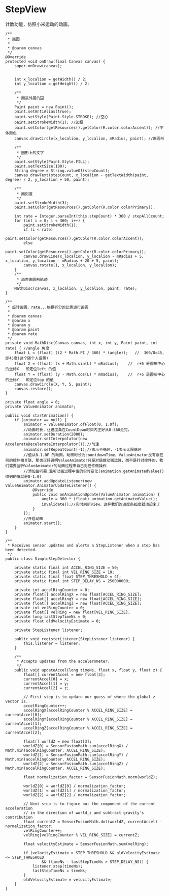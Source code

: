 # StepView
计数功能，仿照小米运动的动画。


    /**
     * 画图
     *
     * @param canvas
     */
    @Override
    protected void onDraw(final Canvas canvas) {
        super.onDraw(canvas);


        int x_localion = getWidth() / 2;
        int y_localion = getHeight() / 2;

        /**
         * 画最外层的园
         */
        Paint paint = new Paint();
        paint.setAntiAlias(true);
        paint.setStyle(Paint.Style.STROKE); //空心
        paint.setStrokeWidth(1); //边框
        paint.setColor(getResources().getColor(R.color.colorAccent)); //字体颜色
        canvas.drawCircle(x_localion, y_localion, mRadius, paint); //画圆形

        /**
         * 圖形上的文字
         */
        paint.setStyle(Paint.Style.FILL);
        paint.setTextSize(100);
        String degree = String.valueOf(stepCount);
        canvas.drawText(stepCount, x_localion - getTextWidth(paint, degree) / 2, y_localion + 50, paint);

        /**
         * 画刻度
         */
        paint.setStrokeWidth(3);
        paint.setColor(getResources().getColor(R.color.colorPrimary));

        int rate = Integer.parseInt(this.stepCount) * 360 / stepAllCcount;
        for (int i = 0; i < 360; i++) {
            paint.setStrokeWidth(1);
            if (i < rate)
                paint.setColor(getResources().getColor(R.color.colorAccent));
            else
                paint.setColor(getResources().getColor(R.color.colorPrimary));
            canvas.drawLine(x_localion, y_localion - mRadius + 5, x_localion, y_localion - mRadius + 20 + 5, paint);
            canvas.rotate(1, x_localion, y_localion);
        }
        /**
         * 动态画圆形轨迹
         */
        MathDisc(canvas, x_localion, y_localion, paint, rate);
    }

    /**
     * 旋转画圆，rate...根据拆分的比例进行画圆
     *
     * @param canvas
     * @param x
     * @param y
     * @param paint
     * @param rate
     */
    private void MathDisc(Canvas canvas, int x, int y, Paint paint, int rate) { //angle 角度
        float L = (float) ((2 * Math.PI / 360) * (angle));   //  360/8=45,即45度(这个随个人设置)
        float X = (float) (x + Math.sin(L) * mRadius);    //  r+5 是圆形中心的坐标X   即定位left 的值
        float Y = (float) (y - Math.cos(L) * mRadius);    //  r+5 是圆形中心的坐标Y   即定位top 的值
        canvas.drawCircle(X, Y, 5, paint);
        canvas.restore();
    }

    private float angle = 0;
    private ValueAnimator animator;

    public void startAnimation() {
        if (animator == null) {
            animator = ValueAnimator.ofFloat(0, 1.0f);
            //动画时长，让进度条在CountDown时间内正好从0-360走完，
            animator.setDuration(2000);
            animator.setInterpolator(new AccelerateDecelerateInterpolator());//匀速
            animator.setRepeatCount(-1);//表示不循环，-1表示无限循环
            //值从0-1.0F 的动画，动画时长为countdownTime，ValueAnimator没有跟任何的控件相关联，那也正好说明ValueAnimator只是对值做动画运算，而不是针对控件的，我们需要监听ValueAnimator的动画过程来自己对控件做操作
            //添加监听器,监听动画过程中值的实时变化(animation.getAnimatedValue()得到的值就是0-1.0)
            animator.addUpdateListener(new ValueAnimator.AnimatorUpdateListener() {
                @Override
                public void onAnimationUpdate(ValueAnimator animation) {
                    angle = 360 * (float) animation.getAnimatedValue();
                    invalidate();//实时刷新view，这样我们的进度条弧度就动起来了
                }
            });
            //开启动画
            animator.start();
        }
    }

    /**
     * Receives sensor updates and alerts a StepListener when a step has been detected.
     */
    public class SimpleStepDetector {

        private static final int ACCEL_RING_SIZE = 50;
        private static final int VEL_RING_SIZE = 10;
        private static final float STEP_THRESHOLD = 4f;
        private static final int STEP_DELAY_NS = 250000000;

        private int accelRingCounter = 0;
        private float[] accelRingX = new float[ACCEL_RING_SIZE];
        private float[] accelRingY = new float[ACCEL_RING_SIZE];
        private float[] accelRingZ = new float[ACCEL_RING_SIZE];
        private int velRingCounter = 0;
        private float[] velRing = new float[VEL_RING_SIZE];
        private long lastStepTimeNs = 0;
        private float oldVelocityEstimate = 0;

        private StepListener listener;

        public void registerListener(StepListener listener) {
            this.listener = listener;
        }

        /**
         * Accepts updates from the accelerometer.
         */
        public void updateAccel(long timeNs, float x, float y, float z) {
            float[] currentAccel = new float[3];
            currentAccel[0] = x;
            currentAccel[1] = y;
            currentAccel[2] = z;

            // First step is to update our guess of where the global z vector is.
            accelRingCounter++;
            accelRingX[accelRingCounter % ACCEL_RING_SIZE] = currentAccel[0];
            accelRingY[accelRingCounter % ACCEL_RING_SIZE] = currentAccel[1];
            accelRingZ[accelRingCounter % ACCEL_RING_SIZE] = currentAccel[2];

            float[] worldZ = new float[3];
            worldZ[0] = SensorFusionMath.sum(accelRingX) / Math.min(accelRingCounter, ACCEL_RING_SIZE);
            worldZ[1] = SensorFusionMath.sum(accelRingY) / Math.min(accelRingCounter, ACCEL_RING_SIZE);
            worldZ[2] = SensorFusionMath.sum(accelRingZ) / Math.min(accelRingCounter, ACCEL_RING_SIZE);

            float normalization_factor = SensorFusionMath.norm(worldZ);

            worldZ[0] = worldZ[0] / normalization_factor;
            worldZ[1] = worldZ[1] / normalization_factor;
            worldZ[2] = worldZ[2] / normalization_factor;

            // Next step is to figure out the component of the current acceleration
            // in the direction of world_z and subtract gravity's contribution
            float currentZ = SensorFusionMath.dot(worldZ, currentAccel) - normalization_factor;
            velRingCounter++;
            velRing[velRingCounter % VEL_RING_SIZE] = currentZ;

            float velocityEstimate = SensorFusionMath.sum(velRing);

            if (velocityEstimate > STEP_THRESHOLD && oldVelocityEstimate <= STEP_THRESHOLD
                    && (timeNs - lastStepTimeNs > STEP_DELAY_NS)) {
                listener.step(timeNs);
                lastStepTimeNs = timeNs;
            }
            oldVelocityEstimate = velocityEstimate;
        }
    }
